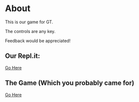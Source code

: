 # About
This is our game for GT.

The controls are any key.

Feedback would be appreciated!

## Our Repl.it:

[Go Here](https://repl.it/@impozible1/Game-For-GT#index.html)


## The Game (Which you probably came for)

[Go Here](https://game-for-gt.impozible1.repl.co/)

